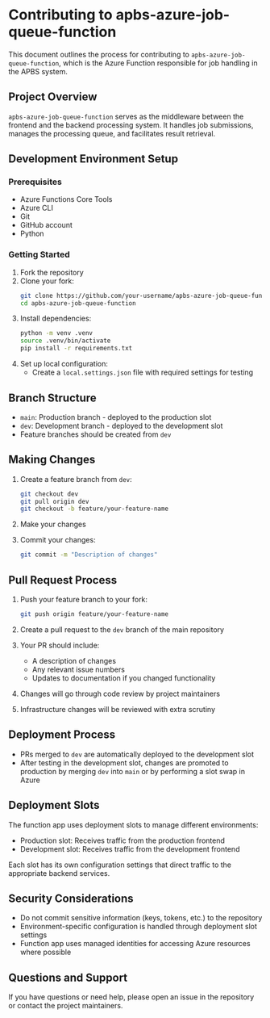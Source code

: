 # Contributing to apbs-azure-job-queue-function

This document outlines the process for contributing to `apbs-azure-job-queue-function`, which is the Azure Function responsible for job handling in the APBS system.

## Project Overview

`apbs-azure-job-queue-function` serves as the middleware between the frontend and the backend processing system. It handles job submissions, manages the processing queue, and facilitates result retrieval.

## Development Environment Setup

### Prerequisites

- Azure Functions Core Tools
- Azure CLI
- Git
- GitHub account
- Python

### Getting Started

1. Fork the repository
2. Clone your fork:
   ```bash
   git clone https://github.com/your-username/apbs-azure-job-queue-function.git
   cd apbs-azure-job-queue-function
   ```
3. Install dependencies:
   ```bash
   python -m venv .venv
   source .venv/bin/activate
   pip install -r requirements.txt
   ```
4. Set up local configuration:
   - Create a `local.settings.json` file with required settings for testing

## Branch Structure

- `main`: Production branch - deployed to the production slot
- `dev`: Development branch - deployed to the development slot
- Feature branches should be created from `dev`

## Making Changes

1. Create a feature branch from `dev`:
   ```bash
   git checkout dev
   git pull origin dev
   git checkout -b feature/your-feature-name
   ```

2. Make your changes

3. Commit your changes:
   ```bash
   git commit -m "Description of changes"
   ```

## Pull Request Process

1. Push your feature branch to your fork:
   ```bash
   git push origin feature/your-feature-name
   ```

2. Create a pull request to the `dev` branch of the main repository

3. Your PR should include:
   - A description of changes
   - Any relevant issue numbers
   - Updates to documentation if you changed functionality

4. Changes will go through code review by project maintainers

5. Infrastructure changes will be reviewed with extra scrutiny

## Deployment Process

- PRs merged to `dev` are automatically deployed to the development slot
- After testing in the development slot, changes are promoted to production by merging `dev` into `main` or by performing a slot swap in Azure

## Deployment Slots

The function app uses deployment slots to manage different environments:
- Production slot: Receives traffic from the production frontend
- Development slot: Receives traffic from the development frontend

Each slot has its own configuration settings that direct traffic to the appropriate backend services.

## Security Considerations

- Do not commit sensitive information (keys, tokens, etc.) to the repository
- Environment-specific configuration is handled through deployment slot settings
- Function app uses managed identities for accessing Azure resources where possible

## Questions and Support

If you have questions or need help, please open an issue in the repository or contact the project maintainers.


